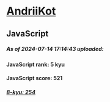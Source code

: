 # [AndriiKot](https://www.codewars.com/users/AndriiKot) 
## JavaScript
##### As of 2024-07-14 17:14:43 uploaded:
#### JavaScript rank: 5 kyu
#### JavaScript score: 521
##### [8-kyu: 254](https://github.com/AndriiKot/JavaScript__CodeWars/tree/main/kyu-8)
